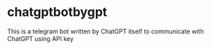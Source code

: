 # chatgptbotbygpt
This is a telegram bot written by ChatGPT itself to communicate with ChatGPT using API key

